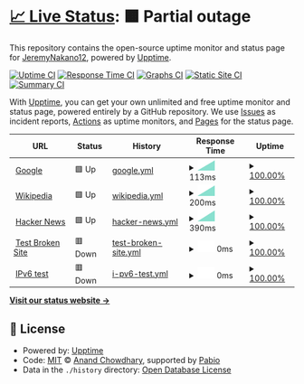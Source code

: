 # [📈 Live Status](https://JeremyNakano12.github.io/upptimejm): <!--live status--> **🟧 Partial outage**

This repository contains the open-source uptime monitor and status page for [JeremyNakano12](https://JeremyNakano12.github.io/upptimejm), powered by [Upptime](https://github.com/upptime/upptime).

[![Uptime CI](https://github.com/JeremyNakano12/upptimejm/workflows/Uptime%20CI/badge.svg)](https://github.com/JeremyNakano12/upptimejm/actions?query=workflow%3A%22Uptime+CI%22)
[![Response Time CI](https://github.com/JeremyNakano12/upptimejm/workflows/Response%20Time%20CI/badge.svg)](https://github.com/JeremyNakano12/upptimejm/actions?query=workflow%3A%22Response+Time+CI%22)
[![Graphs CI](https://github.com/JeremyNakano12/upptimejm/workflows/Graphs%20CI/badge.svg)](https://github.com/JeremyNakano12/upptimejm/actions?query=workflow%3A%22Graphs+CI%22)
[![Static Site CI](https://github.com/JeremyNakano12/upptimejm/workflows/Static%20Site%20CI/badge.svg)](https://github.com/JeremyNakano12/upptimejm/actions?query=workflow%3A%22Static+Site+CI%22)
[![Summary CI](https://github.com/JeremyNakano12/upptimejm/workflows/Summary%20CI/badge.svg)](https://github.com/JeremyNakano12/upptimejm/actions?query=workflow%3A%22Summary+CI%22)

With [Upptime](https://upptime.js.org), you can get your own unlimited and free uptime monitor and status page, powered entirely by a GitHub repository. We use [Issues](https://github.com/JeremyNakano12/upptimejm/issues) as incident reports, [Actions](https://github.com/JeremyNakano12/upptimejm/actions) as uptime monitors, and [Pages](https://JeremyNakano12.github.io/upptimejm) for the status page.

<!--start: status pages-->
<!-- This summary is generated by Upptime (https://github.com/upptime/upptime) -->
<!-- Do not edit this manually, your changes will be overwritten -->
<!-- prettier-ignore -->
| URL | Status | History | Response Time | Uptime |
| --- | ------ | ------- | ------------- | ------ |
| <img alt="" src="https://icons.duckduckgo.com/ip3/www.google.com.ico" height="13"> [Google](https://www.google.com) | 🟩 Up | [google.yml](https://github.com/JeremyNakano12/upptimejm/commits/HEAD/history/google.yml) | <details><summary><img alt="Response time graph" src="./graphs/google/response-time-week.png" height="20"> 113ms</summary><br><a href="https://JeremyNakano12.github.io/upptimejm/history/google"><img alt="Response time 113" src="https://img.shields.io/endpoint?url=https%3A%2F%2Fraw.githubusercontent.com%2FJeremyNakano12%2Fupptimejm%2FHEAD%2Fapi%2Fgoogle%2Fresponse-time.json"></a><br><a href="https://JeremyNakano12.github.io/upptimejm/history/google"><img alt="24-hour response time 113" src="https://img.shields.io/endpoint?url=https%3A%2F%2Fraw.githubusercontent.com%2FJeremyNakano12%2Fupptimejm%2FHEAD%2Fapi%2Fgoogle%2Fresponse-time-day.json"></a><br><a href="https://JeremyNakano12.github.io/upptimejm/history/google"><img alt="7-day response time 113" src="https://img.shields.io/endpoint?url=https%3A%2F%2Fraw.githubusercontent.com%2FJeremyNakano12%2Fupptimejm%2FHEAD%2Fapi%2Fgoogle%2Fresponse-time-week.json"></a><br><a href="https://JeremyNakano12.github.io/upptimejm/history/google"><img alt="30-day response time 113" src="https://img.shields.io/endpoint?url=https%3A%2F%2Fraw.githubusercontent.com%2FJeremyNakano12%2Fupptimejm%2FHEAD%2Fapi%2Fgoogle%2Fresponse-time-month.json"></a><br><a href="https://JeremyNakano12.github.io/upptimejm/history/google"><img alt="1-year response time 113" src="https://img.shields.io/endpoint?url=https%3A%2F%2Fraw.githubusercontent.com%2FJeremyNakano12%2Fupptimejm%2FHEAD%2Fapi%2Fgoogle%2Fresponse-time-year.json"></a></details> | <details><summary><a href="https://JeremyNakano12.github.io/upptimejm/history/google">100.00%</a></summary><a href="https://JeremyNakano12.github.io/upptimejm/history/google"><img alt="All-time uptime 100.00%" src="https://img.shields.io/endpoint?url=https%3A%2F%2Fraw.githubusercontent.com%2FJeremyNakano12%2Fupptimejm%2FHEAD%2Fapi%2Fgoogle%2Fuptime.json"></a><br><a href="https://JeremyNakano12.github.io/upptimejm/history/google"><img alt="24-hour uptime 100.00%" src="https://img.shields.io/endpoint?url=https%3A%2F%2Fraw.githubusercontent.com%2FJeremyNakano12%2Fupptimejm%2FHEAD%2Fapi%2Fgoogle%2Fuptime-day.json"></a><br><a href="https://JeremyNakano12.github.io/upptimejm/history/google"><img alt="7-day uptime 100.00%" src="https://img.shields.io/endpoint?url=https%3A%2F%2Fraw.githubusercontent.com%2FJeremyNakano12%2Fupptimejm%2FHEAD%2Fapi%2Fgoogle%2Fuptime-week.json"></a><br><a href="https://JeremyNakano12.github.io/upptimejm/history/google"><img alt="30-day uptime 100.00%" src="https://img.shields.io/endpoint?url=https%3A%2F%2Fraw.githubusercontent.com%2FJeremyNakano12%2Fupptimejm%2FHEAD%2Fapi%2Fgoogle%2Fuptime-month.json"></a><br><a href="https://JeremyNakano12.github.io/upptimejm/history/google"><img alt="1-year uptime 100.00%" src="https://img.shields.io/endpoint?url=https%3A%2F%2Fraw.githubusercontent.com%2FJeremyNakano12%2Fupptimejm%2FHEAD%2Fapi%2Fgoogle%2Fuptime-year.json"></a></details>
| <img alt="" src="https://icons.duckduckgo.com/ip3/en.wikipedia.org.ico" height="13"> [Wikipedia](https://en.wikipedia.org) | 🟩 Up | [wikipedia.yml](https://github.com/JeremyNakano12/upptimejm/commits/HEAD/history/wikipedia.yml) | <details><summary><img alt="Response time graph" src="./graphs/wikipedia/response-time-week.png" height="20"> 200ms</summary><br><a href="https://JeremyNakano12.github.io/upptimejm/history/wikipedia"><img alt="Response time 200" src="https://img.shields.io/endpoint?url=https%3A%2F%2Fraw.githubusercontent.com%2FJeremyNakano12%2Fupptimejm%2FHEAD%2Fapi%2Fwikipedia%2Fresponse-time.json"></a><br><a href="https://JeremyNakano12.github.io/upptimejm/history/wikipedia"><img alt="24-hour response time 200" src="https://img.shields.io/endpoint?url=https%3A%2F%2Fraw.githubusercontent.com%2FJeremyNakano12%2Fupptimejm%2FHEAD%2Fapi%2Fwikipedia%2Fresponse-time-day.json"></a><br><a href="https://JeremyNakano12.github.io/upptimejm/history/wikipedia"><img alt="7-day response time 200" src="https://img.shields.io/endpoint?url=https%3A%2F%2Fraw.githubusercontent.com%2FJeremyNakano12%2Fupptimejm%2FHEAD%2Fapi%2Fwikipedia%2Fresponse-time-week.json"></a><br><a href="https://JeremyNakano12.github.io/upptimejm/history/wikipedia"><img alt="30-day response time 200" src="https://img.shields.io/endpoint?url=https%3A%2F%2Fraw.githubusercontent.com%2FJeremyNakano12%2Fupptimejm%2FHEAD%2Fapi%2Fwikipedia%2Fresponse-time-month.json"></a><br><a href="https://JeremyNakano12.github.io/upptimejm/history/wikipedia"><img alt="1-year response time 200" src="https://img.shields.io/endpoint?url=https%3A%2F%2Fraw.githubusercontent.com%2FJeremyNakano12%2Fupptimejm%2FHEAD%2Fapi%2Fwikipedia%2Fresponse-time-year.json"></a></details> | <details><summary><a href="https://JeremyNakano12.github.io/upptimejm/history/wikipedia">100.00%</a></summary><a href="https://JeremyNakano12.github.io/upptimejm/history/wikipedia"><img alt="All-time uptime 100.00%" src="https://img.shields.io/endpoint?url=https%3A%2F%2Fraw.githubusercontent.com%2FJeremyNakano12%2Fupptimejm%2FHEAD%2Fapi%2Fwikipedia%2Fuptime.json"></a><br><a href="https://JeremyNakano12.github.io/upptimejm/history/wikipedia"><img alt="24-hour uptime 100.00%" src="https://img.shields.io/endpoint?url=https%3A%2F%2Fraw.githubusercontent.com%2FJeremyNakano12%2Fupptimejm%2FHEAD%2Fapi%2Fwikipedia%2Fuptime-day.json"></a><br><a href="https://JeremyNakano12.github.io/upptimejm/history/wikipedia"><img alt="7-day uptime 100.00%" src="https://img.shields.io/endpoint?url=https%3A%2F%2Fraw.githubusercontent.com%2FJeremyNakano12%2Fupptimejm%2FHEAD%2Fapi%2Fwikipedia%2Fuptime-week.json"></a><br><a href="https://JeremyNakano12.github.io/upptimejm/history/wikipedia"><img alt="30-day uptime 100.00%" src="https://img.shields.io/endpoint?url=https%3A%2F%2Fraw.githubusercontent.com%2FJeremyNakano12%2Fupptimejm%2FHEAD%2Fapi%2Fwikipedia%2Fuptime-month.json"></a><br><a href="https://JeremyNakano12.github.io/upptimejm/history/wikipedia"><img alt="1-year uptime 100.00%" src="https://img.shields.io/endpoint?url=https%3A%2F%2Fraw.githubusercontent.com%2FJeremyNakano12%2Fupptimejm%2FHEAD%2Fapi%2Fwikipedia%2Fuptime-year.json"></a></details>
| <img alt="" src="https://icons.duckduckgo.com/ip3/news.ycombinator.com.ico" height="13"> [Hacker News](https://news.ycombinator.com) | 🟩 Up | [hacker-news.yml](https://github.com/JeremyNakano12/upptimejm/commits/HEAD/history/hacker-news.yml) | <details><summary><img alt="Response time graph" src="./graphs/hacker-news/response-time-week.png" height="20"> 390ms</summary><br><a href="https://JeremyNakano12.github.io/upptimejm/history/hacker-news"><img alt="Response time 390" src="https://img.shields.io/endpoint?url=https%3A%2F%2Fraw.githubusercontent.com%2FJeremyNakano12%2Fupptimejm%2FHEAD%2Fapi%2Fhacker-news%2Fresponse-time.json"></a><br><a href="https://JeremyNakano12.github.io/upptimejm/history/hacker-news"><img alt="24-hour response time 390" src="https://img.shields.io/endpoint?url=https%3A%2F%2Fraw.githubusercontent.com%2FJeremyNakano12%2Fupptimejm%2FHEAD%2Fapi%2Fhacker-news%2Fresponse-time-day.json"></a><br><a href="https://JeremyNakano12.github.io/upptimejm/history/hacker-news"><img alt="7-day response time 390" src="https://img.shields.io/endpoint?url=https%3A%2F%2Fraw.githubusercontent.com%2FJeremyNakano12%2Fupptimejm%2FHEAD%2Fapi%2Fhacker-news%2Fresponse-time-week.json"></a><br><a href="https://JeremyNakano12.github.io/upptimejm/history/hacker-news"><img alt="30-day response time 390" src="https://img.shields.io/endpoint?url=https%3A%2F%2Fraw.githubusercontent.com%2FJeremyNakano12%2Fupptimejm%2FHEAD%2Fapi%2Fhacker-news%2Fresponse-time-month.json"></a><br><a href="https://JeremyNakano12.github.io/upptimejm/history/hacker-news"><img alt="1-year response time 390" src="https://img.shields.io/endpoint?url=https%3A%2F%2Fraw.githubusercontent.com%2FJeremyNakano12%2Fupptimejm%2FHEAD%2Fapi%2Fhacker-news%2Fresponse-time-year.json"></a></details> | <details><summary><a href="https://JeremyNakano12.github.io/upptimejm/history/hacker-news">100.00%</a></summary><a href="https://JeremyNakano12.github.io/upptimejm/history/hacker-news"><img alt="All-time uptime 100.00%" src="https://img.shields.io/endpoint?url=https%3A%2F%2Fraw.githubusercontent.com%2FJeremyNakano12%2Fupptimejm%2FHEAD%2Fapi%2Fhacker-news%2Fuptime.json"></a><br><a href="https://JeremyNakano12.github.io/upptimejm/history/hacker-news"><img alt="24-hour uptime 100.00%" src="https://img.shields.io/endpoint?url=https%3A%2F%2Fraw.githubusercontent.com%2FJeremyNakano12%2Fupptimejm%2FHEAD%2Fapi%2Fhacker-news%2Fuptime-day.json"></a><br><a href="https://JeremyNakano12.github.io/upptimejm/history/hacker-news"><img alt="7-day uptime 100.00%" src="https://img.shields.io/endpoint?url=https%3A%2F%2Fraw.githubusercontent.com%2FJeremyNakano12%2Fupptimejm%2FHEAD%2Fapi%2Fhacker-news%2Fuptime-week.json"></a><br><a href="https://JeremyNakano12.github.io/upptimejm/history/hacker-news"><img alt="30-day uptime 100.00%" src="https://img.shields.io/endpoint?url=https%3A%2F%2Fraw.githubusercontent.com%2FJeremyNakano12%2Fupptimejm%2FHEAD%2Fapi%2Fhacker-news%2Fuptime-month.json"></a><br><a href="https://JeremyNakano12.github.io/upptimejm/history/hacker-news"><img alt="1-year uptime 100.00%" src="https://img.shields.io/endpoint?url=https%3A%2F%2Fraw.githubusercontent.com%2FJeremyNakano12%2Fupptimejm%2FHEAD%2Fapi%2Fhacker-news%2Fuptime-year.json"></a></details>
| <img alt="" src="https://icons.duckduckgo.com/ip3/thissitedoesnotexist.koj.co.ico" height="13"> [Test Broken Site](https://thissitedoesnotexist.koj.co) | 🟥 Down | [test-broken-site.yml](https://github.com/JeremyNakano12/upptimejm/commits/HEAD/history/test-broken-site.yml) | <details><summary><img alt="Response time graph" src="./graphs/test-broken-site/response-time-week.png" height="20"> 0ms</summary><br><a href="https://JeremyNakano12.github.io/upptimejm/history/test-broken-site"><img alt="Response time 0" src="https://img.shields.io/endpoint?url=https%3A%2F%2Fraw.githubusercontent.com%2FJeremyNakano12%2Fupptimejm%2FHEAD%2Fapi%2Ftest-broken-site%2Fresponse-time.json"></a><br><a href="https://JeremyNakano12.github.io/upptimejm/history/test-broken-site"><img alt="24-hour response time 0" src="https://img.shields.io/endpoint?url=https%3A%2F%2Fraw.githubusercontent.com%2FJeremyNakano12%2Fupptimejm%2FHEAD%2Fapi%2Ftest-broken-site%2Fresponse-time-day.json"></a><br><a href="https://JeremyNakano12.github.io/upptimejm/history/test-broken-site"><img alt="7-day response time 0" src="https://img.shields.io/endpoint?url=https%3A%2F%2Fraw.githubusercontent.com%2FJeremyNakano12%2Fupptimejm%2FHEAD%2Fapi%2Ftest-broken-site%2Fresponse-time-week.json"></a><br><a href="https://JeremyNakano12.github.io/upptimejm/history/test-broken-site"><img alt="30-day response time 0" src="https://img.shields.io/endpoint?url=https%3A%2F%2Fraw.githubusercontent.com%2FJeremyNakano12%2Fupptimejm%2FHEAD%2Fapi%2Ftest-broken-site%2Fresponse-time-month.json"></a><br><a href="https://JeremyNakano12.github.io/upptimejm/history/test-broken-site"><img alt="1-year response time 0" src="https://img.shields.io/endpoint?url=https%3A%2F%2Fraw.githubusercontent.com%2FJeremyNakano12%2Fupptimejm%2FHEAD%2Fapi%2Ftest-broken-site%2Fresponse-time-year.json"></a></details> | <details><summary><a href="https://JeremyNakano12.github.io/upptimejm/history/test-broken-site">100.00%</a></summary><a href="https://JeremyNakano12.github.io/upptimejm/history/test-broken-site"><img alt="All-time uptime 100.00%" src="https://img.shields.io/endpoint?url=https%3A%2F%2Fraw.githubusercontent.com%2FJeremyNakano12%2Fupptimejm%2FHEAD%2Fapi%2Ftest-broken-site%2Fuptime.json"></a><br><a href="https://JeremyNakano12.github.io/upptimejm/history/test-broken-site"><img alt="24-hour uptime 100.00%" src="https://img.shields.io/endpoint?url=https%3A%2F%2Fraw.githubusercontent.com%2FJeremyNakano12%2Fupptimejm%2FHEAD%2Fapi%2Ftest-broken-site%2Fuptime-day.json"></a><br><a href="https://JeremyNakano12.github.io/upptimejm/history/test-broken-site"><img alt="7-day uptime 100.00%" src="https://img.shields.io/endpoint?url=https%3A%2F%2Fraw.githubusercontent.com%2FJeremyNakano12%2Fupptimejm%2FHEAD%2Fapi%2Ftest-broken-site%2Fuptime-week.json"></a><br><a href="https://JeremyNakano12.github.io/upptimejm/history/test-broken-site"><img alt="30-day uptime 100.00%" src="https://img.shields.io/endpoint?url=https%3A%2F%2Fraw.githubusercontent.com%2FJeremyNakano12%2Fupptimejm%2FHEAD%2Fapi%2Ftest-broken-site%2Fuptime-month.json"></a><br><a href="https://JeremyNakano12.github.io/upptimejm/history/test-broken-site"><img alt="1-year uptime 100.00%" src="https://img.shields.io/endpoint?url=https%3A%2F%2Fraw.githubusercontent.com%2FJeremyNakano12%2Fupptimejm%2FHEAD%2Fapi%2Ftest-broken-site%2Fuptime-year.json"></a></details>
| <img alt="" src="https://icons.duckduckgo.com/ip3/null.ico" height="13"> [IPv6 test](forwardemail.net) | 🟥 Down | [i-pv6-test.yml](https://github.com/JeremyNakano12/upptimejm/commits/HEAD/history/i-pv6-test.yml) | <details><summary><img alt="Response time graph" src="./graphs/i-pv6-test/response-time-week.png" height="20"> 0ms</summary><br><a href="https://JeremyNakano12.github.io/upptimejm/history/i-pv6-test"><img alt="Response time 0" src="https://img.shields.io/endpoint?url=https%3A%2F%2Fraw.githubusercontent.com%2FJeremyNakano12%2Fupptimejm%2FHEAD%2Fapi%2Fi-pv6-test%2Fresponse-time.json"></a><br><a href="https://JeremyNakano12.github.io/upptimejm/history/i-pv6-test"><img alt="24-hour response time 0" src="https://img.shields.io/endpoint?url=https%3A%2F%2Fraw.githubusercontent.com%2FJeremyNakano12%2Fupptimejm%2FHEAD%2Fapi%2Fi-pv6-test%2Fresponse-time-day.json"></a><br><a href="https://JeremyNakano12.github.io/upptimejm/history/i-pv6-test"><img alt="7-day response time 0" src="https://img.shields.io/endpoint?url=https%3A%2F%2Fraw.githubusercontent.com%2FJeremyNakano12%2Fupptimejm%2FHEAD%2Fapi%2Fi-pv6-test%2Fresponse-time-week.json"></a><br><a href="https://JeremyNakano12.github.io/upptimejm/history/i-pv6-test"><img alt="30-day response time 0" src="https://img.shields.io/endpoint?url=https%3A%2F%2Fraw.githubusercontent.com%2FJeremyNakano12%2Fupptimejm%2FHEAD%2Fapi%2Fi-pv6-test%2Fresponse-time-month.json"></a><br><a href="https://JeremyNakano12.github.io/upptimejm/history/i-pv6-test"><img alt="1-year response time 0" src="https://img.shields.io/endpoint?url=https%3A%2F%2Fraw.githubusercontent.com%2FJeremyNakano12%2Fupptimejm%2FHEAD%2Fapi%2Fi-pv6-test%2Fresponse-time-year.json"></a></details> | <details><summary><a href="https://JeremyNakano12.github.io/upptimejm/history/i-pv6-test">100.00%</a></summary><a href="https://JeremyNakano12.github.io/upptimejm/history/i-pv6-test"><img alt="All-time uptime 100.00%" src="https://img.shields.io/endpoint?url=https%3A%2F%2Fraw.githubusercontent.com%2FJeremyNakano12%2Fupptimejm%2FHEAD%2Fapi%2Fi-pv6-test%2Fuptime.json"></a><br><a href="https://JeremyNakano12.github.io/upptimejm/history/i-pv6-test"><img alt="24-hour uptime 100.00%" src="https://img.shields.io/endpoint?url=https%3A%2F%2Fraw.githubusercontent.com%2FJeremyNakano12%2Fupptimejm%2FHEAD%2Fapi%2Fi-pv6-test%2Fuptime-day.json"></a><br><a href="https://JeremyNakano12.github.io/upptimejm/history/i-pv6-test"><img alt="7-day uptime 100.00%" src="https://img.shields.io/endpoint?url=https%3A%2F%2Fraw.githubusercontent.com%2FJeremyNakano12%2Fupptimejm%2FHEAD%2Fapi%2Fi-pv6-test%2Fuptime-week.json"></a><br><a href="https://JeremyNakano12.github.io/upptimejm/history/i-pv6-test"><img alt="30-day uptime 100.00%" src="https://img.shields.io/endpoint?url=https%3A%2F%2Fraw.githubusercontent.com%2FJeremyNakano12%2Fupptimejm%2FHEAD%2Fapi%2Fi-pv6-test%2Fuptime-month.json"></a><br><a href="https://JeremyNakano12.github.io/upptimejm/history/i-pv6-test"><img alt="1-year uptime 100.00%" src="https://img.shields.io/endpoint?url=https%3A%2F%2Fraw.githubusercontent.com%2FJeremyNakano12%2Fupptimejm%2FHEAD%2Fapi%2Fi-pv6-test%2Fuptime-year.json"></a></details>

<!--end: status pages-->

[**Visit our status website →**](https://JeremyNakano12.github.io/upptimejm)

## 📄 License

- Powered by: [Upptime](https://github.com/upptime/upptime)
- Code: [MIT](./LICENSE) © [Anand Chowdhary](https://anandchowdhary.com), supported by [Pabio](https://pabio.com)
- Data in the `./history` directory: [Open Database License](https://opendatacommons.org/licenses/odbl/1-0/)
